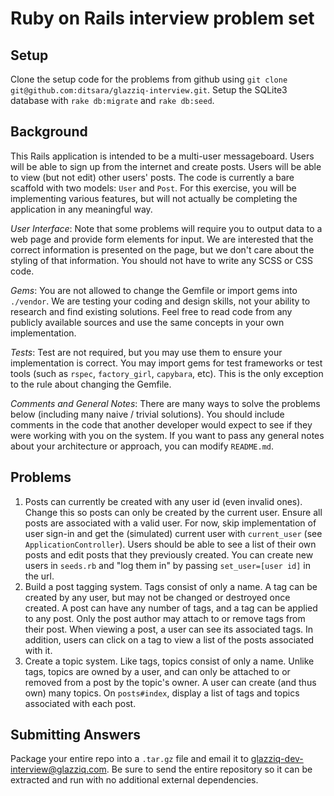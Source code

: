 # Ruby on Rails interview problem set

## Setup
Clone the setup code for the problems from github using
`git clone git@github.com:ditsara/glazziq-interview.git`. Setup the SQLite3 database with `rake db:migrate` and `rake db:seed`.

## Background

This Rails application is intended to be a multi-user messageboard. Users will be able to sign up from the internet and create posts. Users will be able to view (but not edit) other users' posts. The code is currently a bare scaffold with two models: `User` and `Post`. For this exercise, you will be implementing various features, but will not actually be completing the application in any meaningful way.

*User Interface*: Note that some problems will require you to output data to a web page and provide form elements for input. We are interested that the correct information is presented on the page, but we don't care about the styling of that information. You should not have to write any SCSS or CSS code.

*Gems*: You are not allowed to change the Gemfile or import gems into `./vendor`. We are testing your coding and design skills, not your ability to research and find existing solutions. Feel free to read code from any publicly available sources and use the same concepts in your own implementation.

*Tests*: Test are not required, but you may use them to ensure your implementation is correct. You may import gems for test frameworks or test tools (such as `rspec`, `factory_girl`, `capybara`, etc). This is the only exception to the rule about changing the Gemfile.

*Comments and General Notes*: There are many ways to solve the problems below (including many naive / trivial solutions). You should include comments in the code that another developer would expect to see if they were working with you on the system. If you want to pass any general notes about your architecture or approach, you can modify `README.md`.

## Problems

1. Posts can currently be created with any user id (even invalid ones). Change this so posts can only be created by the current user. Ensure all posts are associated with a valid user. For now, skip implementation of user sign-in and get the (simulated) current user with `current_user` (see `ApplicationController`). Users should be able to see a list of their own posts and edit posts that they previously created. You can create new users in `seeds.rb` and "log them in" by passing `set_user=[user id]` in the url.
2. Build a post tagging system. Tags consist of only a name. A tag can be created by any user, but may not be changed or destroyed once created. A post can have any number of tags, and a tag can be applied to any post. Only the post author may attach to or remove tags from their post. When viewing a post, a user can see its associated tags. In addition, users can click on a tag to view a list of the posts associated with it.
3. Create a topic system. Like tags, topics consist of only a name. Unlike tags, topics are owned by a user, and can only be attached to or removed from a post by the topic's owner. A user can create (and thus own) many topics. On `posts#index`, display a list of tags and topics associated with each post.

## Submitting Answers

Package your entire repo into a `.tar.gz` file and email it to
[glazziq-dev-interview@glazziq.com](mailto:glazziq-dev-interview@glazziq.com).
Be sure to send the entire repository so it can be extracted and run
with no additional external dependencies.


